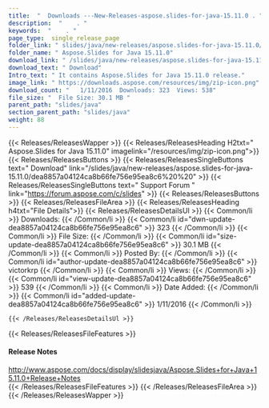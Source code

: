 ```yaml
---
title:  "  Downloads ---New-Releases-aspose.slides-for-java-15.11.0 . " 
description:  "    . " 
keywords:  "    . " 
page_type:  single_release_page
folder_link: " slides/java/new-releases/aspose.slides-for-java-15.11.0/"
folder_name: " Aspose.Slides for Java 15.11.0"
download_link: " /slides/java/new-releases/aspose.slides-for-java-15.11.0/dea8857a04124ca8b66fe756e95ea8c6"
download_text: " Download"
Intro_text: " It contains Aspose.Slides for Java 15.11.0 release."
image_link: " https://downloads.aspose.com/resources/img/zip-icon.png"
download_count: "   1/11/2016  Downloads: 323  Views: 538"
file_size: "  File Size: 30.1 MB "
parent_path: "slides/java"
section_parent_path: "slides/java"
weight: 88 
---
```


{{< Releases/ReleasesWapper >}}
  {{< Releases/ReleasesHeading H2txt=" Aspose.Slides for Java 15.11.0" imagelink="/resources/img/zip-icon.png">}}
  {{< Releases/ReleasesButtons >}}
    {{< Releases/ReleasesSingleButtons text=" Download" link="/slides/java/new-releases/aspose.slides-for-java-15.11.0/dea8857a04124ca8b66fe756e95ea8c6%20%20" >}}
    {{< Releases/ReleasesSingleButtons text=" Support Forum " link="https://forum.aspose.com/c/slides" >}}
  {{< Releases/ReleasesButtons >}}
  {{< Releases/ReleasesFileArea >}}
    {{< Releases/ReleasesHeading h4txt="File Details">}}
    {{< Releases/ReleasesDetailsUl >}}
            {{< Common/li  >}} Downloads: {{< /Common/li >}} 
      {{< Common/li id="dwn-update-dea8857a04124ca8b66fe756e95ea8c6" >}} 323 {{< /Common/li >}} 
      {{< Common/li  >}} File Size: {{< /Common/li >}} 
      {{< Common/li id="size-update-dea8857a04124ca8b66fe756e95ea8c6" >}} 30.1 MB {{< /Common/li >}} 
      {{< Common/li  >}} Posted By: {{< /Common/li >}} 
      {{< Common/li id="author-update-dea8857a04124ca8b66fe756e95ea8c6" >}} victorkrp {{< /Common/li >}} 
      {{< Common/li  >}} Views: {{< /Common/li >}} 
      {{< Common/li id="view-update-dea8857a04124ca8b66fe756e95ea8c6" >}} 539 {{< /Common/li >}} 
      {{< Common/li  >}} Date Added: {{< /Common/li >}} 
      {{< Common/li id="added-update-dea8857a04124ca8b66fe756e95ea8c6" >}} 1/11/2016 {{< /Common/li >}} 

    {{< /Releases/ReleasesDetailsUl >}}

  {{< Releases/ReleasesFileFeatures >}}
      <h4>Release Notes</h4><div><a href="http://www.aspose.com/docs/display/slidesjava/Aspose.Slides+for+Java+15.11.0+Release+Notes">http://www.aspose.com/docs/display/slidesjava/Aspose.Slides+for+Java+15.11.0+Release+Notes</a></div>
  {{< /Releases/ReleasesFileFeatures >}}
 {{< /Releases/ReleasesFileArea >}}
{{< /Releases/ReleasesWapper >}}


